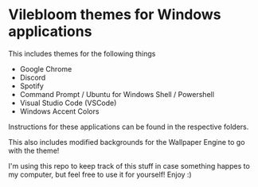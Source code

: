 # Vilebloom themes for Windows applications
This includes themes for the following things
- Google Chrome
- Discord
- Spotify
- Command Prompt / Ubuntu for Windows Shell / Powershell
- Visual Studio Code (VSCode)
- Windows Accent Colors

Instructions for these applications can be found in the respective folders.

This also includes modified backgrounds for the Wallpaper Engine to go with the theme!

I'm using this repo to keep track of this stuff in case something happes to my computer, but feel free to use it for yourself!
Enjoy :)
